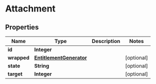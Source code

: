 

# Attachment


## Properties

| Name | Type | Description | Notes |
|------------ | ------------- | ------------- | -------------|
|**id** | **Integer** |  |  |
|**wrapped** | [**EntitlementGenerator**](EntitlementGenerator.md) |  |  [optional] |
|**state** | **String** |  |  [optional] |
|**target** | **Integer** |  |  [optional] |



